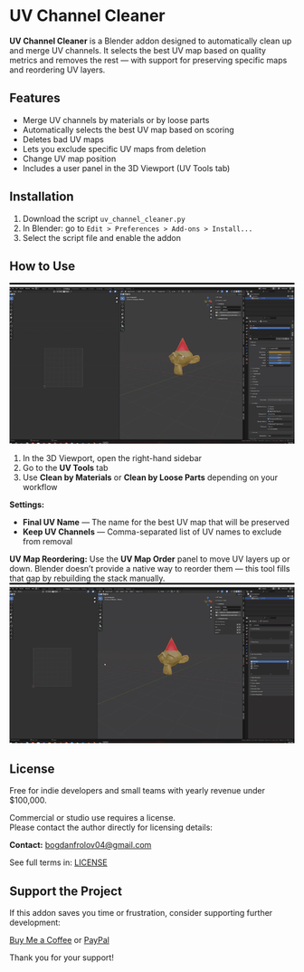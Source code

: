 # UV Channel Cleaner

**UV Channel Cleaner** is a Blender addon designed to automatically clean up and merge UV channels. It selects the best UV map based on quality metrics and removes the rest — with support for preserving specific maps and reordering UV layers.

## Features

- Merge UV channels by materials or by loose parts
- Automatically selects the best UV map based on scoring
- Deletes bad UV maps
- Lets you exclude specific UV maps from deletion
- Change UV map position
- Includes a user panel in the 3D Viewport (UV Tools tab)

## Installation

1. Download the script `uv_channel_cleaner.py`
2. In Blender: go to `Edit > Preferences > Add-ons > Install...`
3. Select the script file and enable the addon

## How to Use
![UV Map Position](.gif/uv_merge.gif)
1. In the 3D Viewport, open the right-hand sidebar
2. Go to the **UV Tools** tab
3. Use **Clean by Materials** or **Clean by Loose Parts** depending on your workflow

**Settings:**
- **Final UV Name** — The name for the best UV map that will be preserved
- **Keep UV Channels** — Comma-separated list of UV names to exclude from removal

**UV Map Reordering:**
Use the **UV Map Order** panel to move UV layers up or down. Blender doesn’t provide a native way to reorder them — this tool fills that gap by rebuilding the stack manually.
![UV Map Position](.gif/uv_map_position.gif)

## License

Free for indie developers and small teams with yearly revenue under $100,000.

Commercial or studio use requires a license.  
Please contact the author directly for licensing details:

**Contact:** bogdanfrolov04@gmail.com

See full terms in: [LICENSE](LICENSE.txt)

## Support the Project

If this addon saves you time or frustration, consider supporting further development:

[Buy Me a Coffee](https://www.buymeacoffee.com/naughtymonk)  or  [PayPal](https://paypal.me/bogdanfrolov04@gmail.com)

Thank you for your support!
